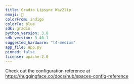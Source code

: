 ```yaml
---
title: Gradio Lipsync Wav2lip
emoji: 👄
colorFrom: indigo
colorTo: blue
sdk: gradio
python_version: 3.8
sdk_version: 3.40.1
suggested_hardware: "t4-medium"
app_file: app.py
pinned: false
license: apache-2.0
---
```


Check out the configuration reference at https://huggingface.co/docs/hub/spaces-config-reference
